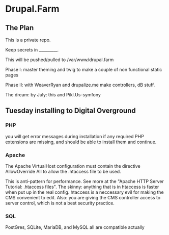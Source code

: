 #  Drupal.Farm

## The Plan

This is a private repo.  

Keep secrets in _________.  

This will be pushed/pulled to /var/www/drupal.farm  

Phase I: master theming and twig to make a couple of non functional static pages  

Phase II: with WeaverRyan and drupalize.me make controllers, dB stuff.  

The dream: by July: this and Pikl.Us-symfony  


## Tuesday installing to Digital Overground

### PHP

you will get error messages during installation if any required PHP extensions are missing, and should be able to install them and continue.   

### Apache

The Apache VirtualHost configuration must contain the directive AllowOverride All to allow the .htaccess file to be used. 

This is anti-pattern for performance.  See more at the "Apache HTTP Server Tutorial: .htaccess files".  The skinny: anything that is in htaccess is faster when put up in the real config.  htaccess is a neccessary evil for making the CMS convenient to edit. Also: you are giving the CMS controller access to server control, which is not a best security practice.



### SQL

PostGres, SQLite, MariaDB, and MySQL all are compatible actually   





